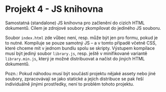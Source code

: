 # Projekt 4 - JS knihovna

Samostatná (standalone) JS knihovna pro začlenění do cizích HTML dokumentů. Cílem je zdrojové soubory zkompilovat do jediného JS souboru.

Soubor `index.html` zde vůbec není, resp. může být jen pro formu, pokud je to nutné. Kompiluje se pouze samotný JS – a v tomto případě včetně CSS, které chceme mít v jednom bundlu spolu se skripty. Výstupem kompilace musí být jediný soubor `library.js`, resp. ještě v minifikované variantě `library.min.js`, který je možné distribuovat a načíst do jiných HTML dokumentů.

Pozn.: Pokud náhodou musí být součástí projektu nějaké assety nebo jiné soubory, zpracovávají se jako statické a jejich distribuce se pak řeší individuálně jinými prostředky, není to problém tohoto projektu.
